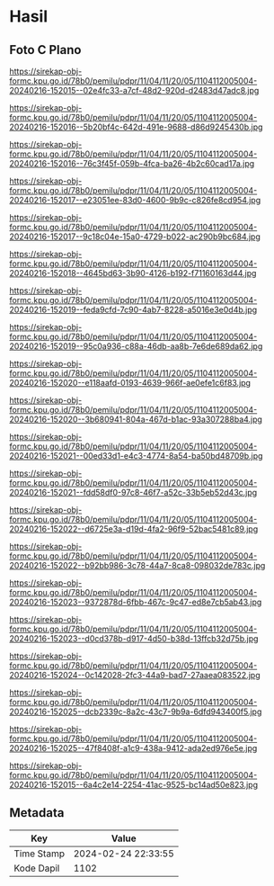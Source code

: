 # Hasil

## Foto C Plano

https://sirekap-obj-formc.kpu.go.id/78b0/pemilu/pdpr/11/04/11/20/05/1104112005004-20240216-152015--02e4fc33-a7cf-48d2-920d-d2483d47adc8.jpg

https://sirekap-obj-formc.kpu.go.id/78b0/pemilu/pdpr/11/04/11/20/05/1104112005004-20240216-152016--5b20bf4c-642d-491e-9688-d86d9245430b.jpg

https://sirekap-obj-formc.kpu.go.id/78b0/pemilu/pdpr/11/04/11/20/05/1104112005004-20240216-152016--76c3f45f-059b-4fca-ba26-4b2c60cad17a.jpg

https://sirekap-obj-formc.kpu.go.id/78b0/pemilu/pdpr/11/04/11/20/05/1104112005004-20240216-152017--e23051ee-83d0-4600-9b9c-c826fe8cd954.jpg

https://sirekap-obj-formc.kpu.go.id/78b0/pemilu/pdpr/11/04/11/20/05/1104112005004-20240216-152017--9c18c04e-15a0-4729-b022-ac290b9bc684.jpg

https://sirekap-obj-formc.kpu.go.id/78b0/pemilu/pdpr/11/04/11/20/05/1104112005004-20240216-152018--4645bd63-3b90-4126-b192-f71160163d44.jpg

https://sirekap-obj-formc.kpu.go.id/78b0/pemilu/pdpr/11/04/11/20/05/1104112005004-20240216-152019--feda9cfd-7c90-4ab7-8228-a5016e3e0d4b.jpg

https://sirekap-obj-formc.kpu.go.id/78b0/pemilu/pdpr/11/04/11/20/05/1104112005004-20240216-152019--95c0a936-c88a-46db-aa8b-7e6de689da62.jpg

https://sirekap-obj-formc.kpu.go.id/78b0/pemilu/pdpr/11/04/11/20/05/1104112005004-20240216-152020--e118aafd-0193-4639-966f-ae0efe1c6f83.jpg

https://sirekap-obj-formc.kpu.go.id/78b0/pemilu/pdpr/11/04/11/20/05/1104112005004-20240216-152020--3b680941-804a-467d-b1ac-93a307288ba4.jpg

https://sirekap-obj-formc.kpu.go.id/78b0/pemilu/pdpr/11/04/11/20/05/1104112005004-20240216-152021--00ed33d1-e4c3-4774-8a54-ba50bd48709b.jpg

https://sirekap-obj-formc.kpu.go.id/78b0/pemilu/pdpr/11/04/11/20/05/1104112005004-20240216-152021--fdd58df0-97c8-46f7-a52c-33b5eb52d43c.jpg

https://sirekap-obj-formc.kpu.go.id/78b0/pemilu/pdpr/11/04/11/20/05/1104112005004-20240216-152022--d6725e3a-d19d-4fa2-96f9-52bac5481c89.jpg

https://sirekap-obj-formc.kpu.go.id/78b0/pemilu/pdpr/11/04/11/20/05/1104112005004-20240216-152022--b92bb986-3c78-44a7-8ca8-098032de783c.jpg

https://sirekap-obj-formc.kpu.go.id/78b0/pemilu/pdpr/11/04/11/20/05/1104112005004-20240216-152023--9372878d-6fbb-467c-9c47-ed8e7cb5ab43.jpg

https://sirekap-obj-formc.kpu.go.id/78b0/pemilu/pdpr/11/04/11/20/05/1104112005004-20240216-152023--d0cd378b-d917-4d50-b38d-13ffcb32d75b.jpg

https://sirekap-obj-formc.kpu.go.id/78b0/pemilu/pdpr/11/04/11/20/05/1104112005004-20240216-152024--0c142028-2fc3-44a9-bad7-27aaea083522.jpg

https://sirekap-obj-formc.kpu.go.id/78b0/pemilu/pdpr/11/04/11/20/05/1104112005004-20240216-152025--dcb2339c-8a2c-43c7-9b9a-6dfd943400f5.jpg

https://sirekap-obj-formc.kpu.go.id/78b0/pemilu/pdpr/11/04/11/20/05/1104112005004-20240216-152025--47f8408f-a1c9-438a-9412-ada2ed976e5e.jpg

https://sirekap-obj-formc.kpu.go.id/78b0/pemilu/pdpr/11/04/11/20/05/1104112005004-20240216-152015--6a4c2e14-2254-41ac-9525-bc14ad50e823.jpg


## Metadata

| Key        | Value               |
| ---------- | ------------------- |
| Time Stamp | 2024-02-24 22:33:55 |
| Kode Dapil | 1102                |



